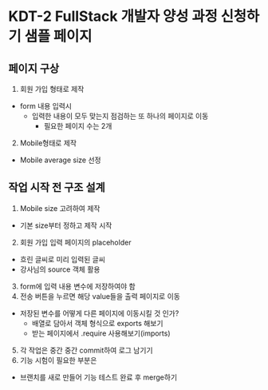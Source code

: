 # KDT-2 FullStack 개발자 양성 과정 신청하기 샘플 페이지

## 페이지 구상
1. 회원 가입 형태로 제작
- form 내용 입력시
  - 입력한 내용이 모두 맞는지 점검하는 또 하나의 페이지로 이동
    - 필요한 페이지 수는 2개
2. Mobile형태로 제작
  - Mobile average size 선정

## 작업 시작 전 구조 설계
1. Mobile size 고려하여 제작
- 기본 size부터 정하고 제작 시작
2. 회원 가입 입력 페이지의 placeholder
- 흐린 글씨로 미리 입력된 글씨
- 강사님의 source 객체 활용
3. form에 입력 내용 변수에 저장하여야 함
4. 전송 버튼을 누르면 해당 value들을 출력 페이지로 이동
- 저장된 변수를 어떻게 다른 페이지에 이동시킬 것 인가?
  - 배열로 담아서 객체 형식으로 exports 해보기
  - 받는 페이지에서 .require 사용해보기(imports)
5. 각 작업은 중간 중간 commit하여 로그 남기기
6. 기능 시험이 필요한 부분은
- 브랜치를 새로 만들어 기능 테스트 완료 후 merge하기
